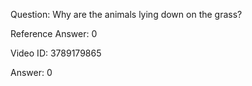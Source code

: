 Question: Why are the animals lying down on the grass?

Reference Answer: 0

Video ID: 3789179865

Answer: 0

